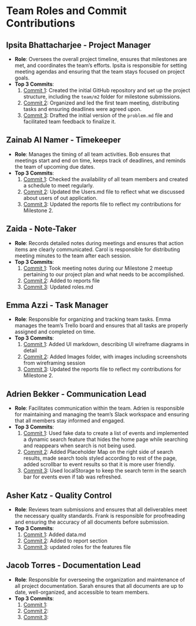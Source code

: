 # Team Roles and Commit Contributions

## Ipsita Bhattacharjee - Project Manager
- **Role**: Oversees the overall project timeline, ensures that milestones are met, and coordinates the team’s efforts. Ipsita is responsible for setting meeting agendas and ensuring that the team stays focused on project goals.
- **Top 3 Commits**:
  1. [Commit 1](https://github.com/ibhattacharj/LocalVibes/commit/ed3da11a70492fcff17d624e7a2811f4e40e6d7e): Created the initial GitHub repository and set up the project structure, including the `team/m2` folder for milestone submissions.
  2. [Commit 2](https://github.com/ibhattacharj/LocalVibes/commit/860409f6704fbd1cb1d0a6367bf7f00d8719938e): Organized and led the first team meeting, distributing tasks and ensuring deadlines were agreed upon.
  3. [Commit 3](https://github.com/ibhattacharj/LocalVibes/commit/14708073f8b343d3122adcf081f7ace8414aa432): Drafted the initial version of the `problem.md` file and facilitated team feedback to finalize it.

## Zainab Al Namer - Timekeeper
- **Role**: Manages the timing of all team activities. Bob ensures that meetings start and end on time, keeps track of deadlines, and reminds the team of upcoming due dates.
- **Top 3 Commits**:
  1. [Commit 1](https://github.com/ibhattacharj/LocalVibes/commit/edaf8d45e07c80f0d5b96db2729ee6d400097144): Checked the availability of all team members and created a schedule to meet regularly.
  2. [Commit 2](https://github.com/ibhattacharj/LocalVibes/commit/0409187de55fab03a171ad26020cb50c61f73f75): Updated the Users.md file to reflect what we discussed about users of out application.
  3. [Commit 3](https://github.com/ibhattacharj/LocalVibes/commit/73344b62c48fc3446574e2c21f6fe55e02e98cea): Updated the reports file to reflect my contributions for Milestone 2.

## Zaida - Note-Taker
- **Role**: Records detailed notes during meetings and ensures that action items are clearly communicated. Carol is responsible for distributing meeting minutes to the team after each session.
- **Top 3 Commits**:
  1. [Commit 1](): Took meeting notes during our Milestone 2 meetup pertaining to our project plan and what needs to be accomplished. 
  2. [Commit 2](): Added to reports file
  3. [Commit 3](): Updated roles.md

## Emma Azzi - Task Manager
- **Role**: Responsible for organizing and tracking team tasks. Emma manages the team’s Trello board and ensures that all tasks are properly assigned and completed on time.
- **Top 3 Commits**:
  1. [Commit 1](https://github.com/ibhattacharj/LocalVibes/commit/6ed60331e74d2c7cac7b54dc30e25556e4ad8ca6): Added UI markdown, describing UI wireframe diagrams in detail
  2. [Commit 2](https://github.com/ibhattacharj/LocalVibes/commit/05231c0acca14c73dc098da9f60334efa4f2b633): Added Images folder, with images including screenshots from wireframing session
  3. [Commit 3](https://github.com/ibhattacharj/LocalVibes/commit/b2d05f26408ee5bff467bc80fcf2e493388506e7): Updated the reports file to reflect my contributions for Milestone 2. 

## Adrien Bekker - Communication Lead
- **Role**: Facilitates communication within the team. Adrien is responsible for maintaining and managing the team’s Slack workspace and ensuring that all members stay informed and engaged.
- **Top 3 Commits**:
  1. [Commit 1](https://github.com/ibhattacharj/LocalVibes/pull/8): Used fake data to create a list of events and implemented a dynamic search feature that hides the home page while searching and reappears when search is not being used.
  2. [Commit 2](https://github.com/ibhattacharj/LocalVibes/pull/11): Added Placeholder Map on the right side of search results, made search tools styled according to rest of the page, added scrollbar to event results so that it is more user friendly.
  3. [Commit 3](https://github.com/ibhattacharj/LocalVibes/pull/12): Used localStorage to keep the search term in the search bar for events even if tab was refreshed.

## Asher Katz - Quality Control
- **Role**: Reviews team submissions and ensures that all deliverables meet the necessary quality standards. Frank is responsible for proofreading and ensuring the accuracy of all documents before submission.
- **Top 3 Commits**:
  1. [Commit 1](https://github.com/ibhattacharj/LocalVibes/blob/main/team/m2/data.md): Added data.md
  2. [Commit 2](https://github.com/ibhattacharj/LocalVibes/blob/main/reports/Asher%20Katz.md): Added to report section
  3. [Commit 3](https://github.com/ibhattacharj/LocalVibes/blob/features-file/team/m2/features.md): updated roles for the features file

## Jacob Torres - Documentation Lead
- **Role**: Responsible for overseeing the organization and maintenance of all project documentation. Sarah ensures that all documents are up to date, well-organized, and accessible to team members.
- **Top 3 Commits**:
  1. [Commit 1](https://github.com/repo/commit1): 
  2. [Commit 2](https://github.com/repo/commit2): 
  3. [Commit 3](https://github.com/repo/commit3): 
